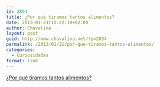 ```yaml
---
id: 2894
title: ¿Por qué tiramos tantos alimentos?
date: 2013-01-21T12:22:19+02:00
author: Chavalina
layout: post
guid: http://www.chavalina.net/?p=2894
permalink: /2013/01/21/por-que-tiramos-tantos-alimentos/
categories:
  - Curiosidades
format: link
---
```

<a href="http://gominolasdepetroleo.blogspot.com.es/2013/01/por-que-tiramos-tantos-alimentos.html" target="_blank">¿Por qué tiramos tantos alimentos?</a>